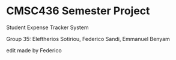 # CMSC436 Semester Project

Student Expense Tracker System

Group 35:
Eleftherios Sotiriou,
Federico Sandi,
Emmanuel Benyam

edit made by Federico

